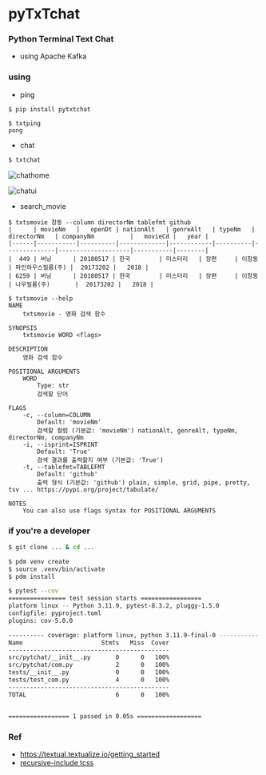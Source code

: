 # pyTxTchat
### Python Terminal Text Chat 
- using Apache Kafka

### using
- ping
```
$ pip install pytxtchat

$ txtping
pong
```

- chat
```bash
$ txtchat
```
![chathome](https://github.com/user-attachments/assets/067127c4-4e61-4755-9b3c-763b0d7a6e2d)

![chatui](https://github.com/user-attachments/assets/acccd899-e264-479c-9450-4030bd5ec0a6)

- search_movie
```
$ txtsmovie 창동 --column directorNm tablefmt github
|      | movieNm   |   openDt | nationAlt   | genreAlt   | typeNm   | directorNm   | companyNm          |   movieCd |   year |
|------|-----------|----------|-------------|------------|----------|--------------|--------------------|-----------|--------|
|  449 | 버닝      | 20180517 | 한국        | 미스터리   | 장편     | 이창동       | 파인하우스필름(주) |  20173202 |   2018 |
| 6259 | 버닝      | 20180517 | 한국        | 미스터리   | 장편     | 이창동       | 나우필름(주)       |  20173202 |   2018 |

$ txtsmovie --help
NAME
    txtsmovie - 영화 검색 함수

SYNOPSIS
    txtsmovie WORD <flags>

DESCRIPTION
    영화 검색 함수

POSITIONAL ARGUMENTS
    WORD
        Type: str
        검색할 단어

FLAGS
    -c, --column=COLUMN
        Default: 'movieNm'
        검색할 컬럼 (기본값: 'movieNm') nationAlt, genreAlt, typeNm, directorNm, companyNm
    -i, --isprint=ISPRINT
        Default: 'True'
        검색 결과를 출력할지 여부 (기본값: 'True')
    -t, --tablefmt=TABLEFMT
        Default: 'github'
        출력 형식 (기본값: 'github') plain, simple, grid, pipe, pretty, tsv ... https://pypi.org/project/tabulate/

NOTES
    You can also use flags syntax for POSITIONAL ARGUMENTS
```

### if you're a developer
```bash
$ git clone ... & cd ...

$ pdm venv create
$ source .venv/bin/activate
$ pdm install

$ pytest --cov
================ test session starts =================
platform linux -- Python 3.11.9, pytest-8.3.2, pluggy-1.5.0
configfile: pyproject.toml
plugins: cov-5.0.0

---------- coverage: platform linux, python 3.11.9-final-0 -----------
Name                      Stmts   Miss  Cover
---------------------------------------------
src/pytchat/__init__.py       0      0   100%
src/pytchat/com.py            2      0   100%
tests/__init__.py             0      0   100%
tests/test_com.py             4      0   100%
---------------------------------------------
TOTAL                         6      0   100%


================= 1 passed in 0.05s ==================

```

### Ref
- https://textual.textualize.io/getting_started
- [recursive-include tcss](https://docs.python.org/ko/3.8/distutils/sourcedist.html)